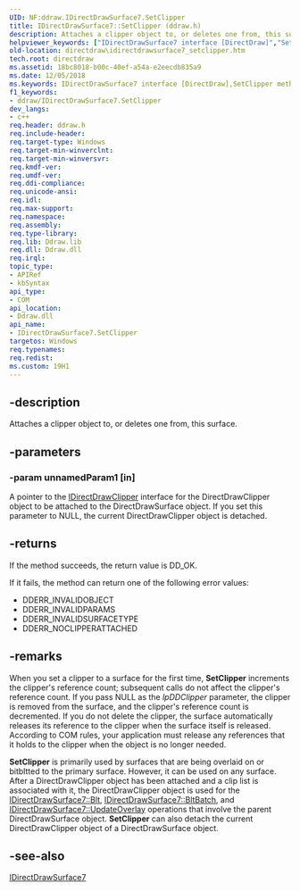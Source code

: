 ```yaml
---
UID: NF:ddraw.IDirectDrawSurface7.SetClipper
title: IDirectDrawSurface7::SetClipper (ddraw.h)
description: Attaches a clipper object to, or deletes one from, this surface.
helpviewer_keywords: ["IDirectDrawSurface7 interface [DirectDraw]","SetClipper method","IDirectDrawSurface7.SetClipper","IDirectDrawSurface7::SetClipper","SetClipper","SetClipper method [DirectDraw]","SetClipper method [DirectDraw]","IDirectDrawSurface7 interface","ddraw/IDirectDrawSurface7::SetClipper","directdraw.idirectdrawsurface7_setclipper"]
old-location: directdraw\idirectdrawsurface7_setclipper.htm
tech.root: directdraw
ms.assetid: 18bc8018-b00c-40ef-a54a-e2eecdb835a9
ms.date: 12/05/2018
ms.keywords: IDirectDrawSurface7 interface [DirectDraw],SetClipper method, IDirectDrawSurface7.SetClipper, IDirectDrawSurface7::SetClipper, SetClipper, SetClipper method [DirectDraw], SetClipper method [DirectDraw],IDirectDrawSurface7 interface, ddraw/IDirectDrawSurface7::SetClipper, directdraw.idirectdrawsurface7_setclipper
f1_keywords:
- ddraw/IDirectDrawSurface7.SetClipper
dev_langs:
- c++
req.header: ddraw.h
req.include-header: 
req.target-type: Windows
req.target-min-winverclnt: 
req.target-min-winversvr: 
req.kmdf-ver: 
req.umdf-ver: 
req.ddi-compliance: 
req.unicode-ansi: 
req.idl: 
req.max-support: 
req.namespace: 
req.assembly: 
req.type-library: 
req.lib: Ddraw.lib
req.dll: Ddraw.dll
req.irql: 
topic_type:
- APIRef
- kbSyntax
api_type:
- COM
api_location:
- Ddraw.dll
api_name:
- IDirectDrawSurface7.SetClipper
targetos: Windows
req.typenames: 
req.redist: 
ms.custom: 19H1
---
```


## -description

Attaches a clipper object to, or deletes one from, this surface.

## -parameters

### -param unnamedParam1 [in]

A pointer to the <a href="/windows/desktop/api/ddraw/nn-ddraw-idirectdrawclipper">IDirectDrawClipper</a> interface for the DirectDrawClipper object to be attached to the DirectDrawSurface object. If you set this parameter to NULL, the current DirectDrawClipper object is detached.

## -returns

If the method succeeds, the return value is DD_OK.

If it fails, the method can return one of the following error values:

<ul>
<li>DDERR_INVALIDOBJECT</li>
<li>DDERR_INVALIDPARAMS</li>
<li>DDERR_INVALIDSURFACETYPE</li>
<li>DDERR_NOCLIPPERATTACHED</li>
</ul>

## -remarks

When you set a clipper to a surface for the first time, <b>SetClipper</b> increments the clipper's reference count; subsequent calls do not affect the clipper's reference count. If you pass NULL as the <i>lpDDClipper</i> parameter, the clipper is removed from the surface, and the clipper's reference count is decremented. If you do not delete the clipper, the surface automatically releases its reference to the clipper when the surface itself is released. According to COM rules, your application must release any references that it holds to the clipper when the object is no longer needed.

<b>SetClipper</b> is primarily used by surfaces that are being overlaid on or bitbltted to the primary surface. However, it can be used on any surface. After a DirectDrawClipper object has been attached and a clip list is associated with it, the DirectDrawClipper object is used for the <a href="/windows/desktop/api/ddraw/nf-ddraw-idirectdrawsurface7-blt">IDirectDrawSurface7::Blt</a>, <a href="/windows/desktop/api/ddraw/nf-ddraw-idirectdrawsurface7-bltbatch">IDirectDrawSurface7::BltBatch</a>, and <a href="/windows/desktop/api/ddraw/nf-ddraw-idirectdrawsurface7-updateoverlay">IDirectDrawSurface7::UpdateOverlay</a> operations that involve the parent DirectDrawSurface object. <b>SetClipper</b> can also detach the current DirectDrawClipper object of a DirectDrawSurface object.








## -see-also




<a href="/windows/desktop/api/ddraw/nn-ddraw-idirectdrawsurface7">IDirectDrawSurface7</a>
 

 